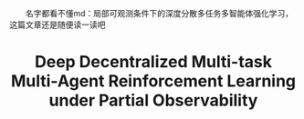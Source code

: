 &emsp;&emsp;名字都看不懂md：局部可观测条件下的深度分散多任务多智能体强化学习，这篇文章还是随便读一读吧  
# <center>Deep Decentralized Multi-task Multi-Agent Reinforcement Learning under Partial Observability</center>  
